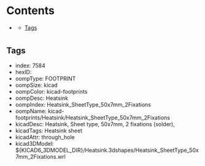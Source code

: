 



Contents
========

* [](#)
	* [Tags](#tags)

# 

## Tags

- index: 7584
- hexID: 
- oompType: FOOTPRINT
- oompSize: kicad
- oompColor: kicad-footprints
- oompDesc: Heatsink
- oompIndex: Heatsink_SheetType_50x7mm_2Fixations
- oompName: kicad-footprints/Heatsink/Heatsink_SheetType_50x7mm_2Fixations
- kicadDesc: Heatsink, Sheet type, 50x7mm, 2 fixations (solder),
- kicadTags: Heatsink sheet
- kicadAttr: through_hole
- kicad3DModel: ${KICAD6_3DMODEL_DIR}/Heatsink.3dshapes/Heatsink_SheetType_50x7mm_2Fixations.wrl
